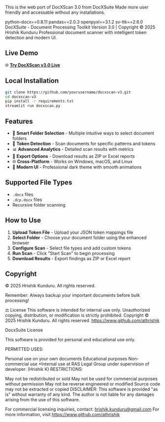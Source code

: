 This is the web port of DocXScan 3.0 from DocXSuite
Made more user friendly and accessable without any installations.

python-docx==0.8.11 pandas==2.0.3 openpyxl==3.1.2 sv-ttk==2.6.0
DocXSuite - Document Processing Toolkit Version 3.0 | Copyright © 2025 Hrishik Kunduru
Professional document scanner with intelligent token detection and modern UI.

## Live Demo

🌐 **[Try DocXScan v3.0 Live](https://localhost:8501.streamlit.app)**

## Local Installation

```bash
git clone https://github.com/yourusername/docxscan-v3.git
cd docxscan-v3
pip install -r requirements.txt
streamlit run docxscan.py
```
## Features

- 🚀 **Smart Folder Selection** - Multiple intuitive ways to select document folders
- 🎯 **Token Detection** - Scan documents for specific patterns and tokens
- 📊 **Advanced Analytics** - Detailed scan results with metrics
- 💾 **Export Options** - Download results as ZIP or Excel reports
- 🌐 **Cross-Platform** - Works on Windows, macOS, and Linux
- 🎨 **Modern UI** - Professional dark theme with smooth animations

## Supported File Types

- `.docx` files
- `.dcp.docx` files
- Recursive folder scanning

## How to Use

1. **Upload Token File** - Upload your JSON token mappings file
2. **Select Folder** - Choose your document folder using the enhanced browser
3. **Configure Scan** - Select file types and add custom tokens
4. **Run Scan** - Click "Start Scan" to begin processing
5. **Download Results** - Export findings as ZIP or Excel report

## Copyright

© 2025 Hrishik Kunduru. All rights reserved.

Remember: Always backup your important documents before bulk processing!

⚖️ License This software is intended for internal use only. Unauthorized copying, distribution, or modification is strictly prohibited. Copyright © 2025 Hrishik Kunduru. All rights reserved. https://www.github.com/athrishik

DocxSuite License

This software is provided for personal and educational use only.

PERMITTED USES:

Personal use on your own documents
Educational purposes
Non-commercial use
*Internal use at RAS Legal Group under supervision of developer. (Hrishik K)
RESTRICTIONS:

May not be redistributed or sold
May not be used for commercial purposes without permission
May not be reverse engineered or modified
Source code may not be extracted or copied
DISCLAIMER: This software is provided "as is" without warranty of any kind. The author is not liable for any damages arising from the use of this software.

For commercial licensing inquiries, contact: hrishik.kunduru@gmail.com For more information, visit https://www.github.com/athrishik
